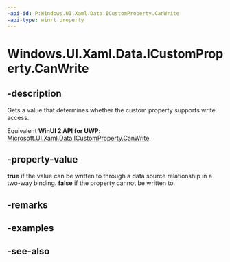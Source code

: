 ```yaml
---
-api-id: P:Windows.UI.Xaml.Data.ICustomProperty.CanWrite
-api-type: winrt property
---
```


<!-- Property syntax
public bool CanWrite { get; }
-->

# Windows.UI.Xaml.Data.ICustomProperty.CanWrite

## -description
Gets a value that determines whether the custom property supports write access.

Equivalent **WinUI 2 API for UWP**: [Microsoft.UI.Xaml.Data.ICustomProperty.CanWrite](/windows/winui/api/microsoft.ui.xaml.data.icustomproperty.canwrite).

## -property-value
**true** if the value can be written to through a data source relationship in a two-way binding. **false** if the property cannot be written to.

## -remarks

## -examples

## -see-also
